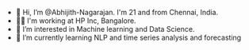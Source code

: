 - 👋 Hi, I’m @Abhijith-Nagarajan. I'm 21 and from Chennai, India.
- :technologist: I'm working at HP Inc, Bangalore.
- 👀 I’m interested in Machine learning and Data Science.
- 🌱 I’m currently learning NLP and time series analysis and forecasting

<!---
Abhijith-Nagarajan/Abhijith-Nagarajan is a ✨ special ✨ repository because its `README.md` (this file) appears on your GitHub profile.
You can click the Preview link to take a look at your changes.
--->

